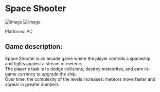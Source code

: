 # Space Shooter

![image](https://github.com/user-attachments/assets/8516e214-2817-4514-9d37-1772be2c271b)
![image](https://github.com/user-attachments/assets/33aac4fa-76d0-439e-b8d9-e9028b7669d4)

Platforms: PC  <br> 
## Game description: 
Space Shooter is an arcade game where the player controls a spaceship and fights against a stream of meteors.  <br> 
The player's task is to dodge collisions, destroy meteorites, and earn in-game currency to upgrade the ship.  <br> 
Over time, the complexity of the levels increases: meteors move faster and appear in greater numbers. <br> 


